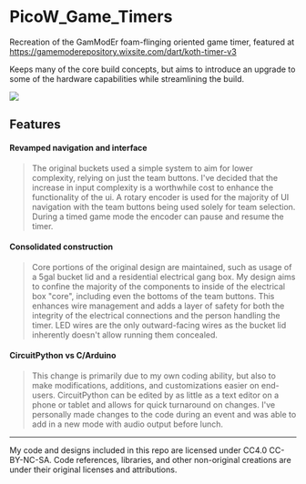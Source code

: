 # PicoW_Game_Timers
Recreation of the GamModEr foam-flinging oriented game timer, featured at https://gamemoderepository.wixsite.com/dart/koth-timer-v3

Keeps many of the core build concepts, but aims to introduce an upgrade to some of the hardware capabilities while streamlining the build.

![](https://i.imgur.com/xyAUXBF.jpg)

## Features
#### Revamped navigation and interface
> The original buckets used a simple system to aim for lower complexity, relying on just the team buttons. I've decided that the increase in input complexity is a worthwhile cost to enhance the functionality of the ui. A rotary encoder is used for the majority of UI navigation with the team buttons being used solely for team selection. During a timed game mode the encoder can pause and resume the timer.

#### Consolidated construction
> Core portions of the original design are maintained, such as usage of a 5gal bucket lid and a residential electrical gang box. My design aims to confine the majority of the components to inside of the electrical box "core", including even the bottoms of the team buttons. This enhances wire management and adds a layer of safety for both the integrity of the electrical connections and the person handling the timer. LED wires are the only outward-facing wires as the bucket lid inherently doesn't allow running them concealed.

#### CircuitPython vs C/Arduino
> This change is primarily due to my own coding ability, but also to make modifications, additions, and customizations easier on end-users. CircuitPython can be edited by as little as a text editor on a phone or tablet and allows for quick turnaround on changes. I've personally made changes to the code during an event and was able to add in a new mode with audio output before lunch. 

---
My code and designs included in this repo are licensed under CC4.0 CC-BY-NC-SA.
Code references, libraries, and other non-original creations are under their original licenses and attributions.